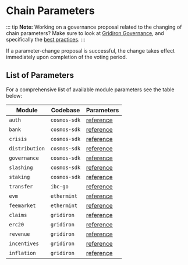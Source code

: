 <!--
order: 6
-->

# Chain Parameters

::: tip
**Note:** Working on a governance proposal related to the changing of chain parameters? Make sure to look at [Gridiron Governance](overview.md), and specifically the [best practices](best_practices.md#parameter-change-proposal).
:::

If a parameter-change proposal is successful, the change takes effect immediately upon completion of the voting period.

## List of Parameters

For a comprehensive list of available module parameters see the table below:

| Module         | Codebase     | Parameters                                                                        |
| -------------- | ------------ | --------------------------------------------------------------------------------- |
| `auth`         | `cosmos-sdk` | [reference](https://docs.cosmos.network/main/modules/auth#parameters)            |
| `bank`         | `cosmos-sdk` | [reference](https://docs.cosmos.network/main/modules/bank#params)                |
| `crisis`       | `cosmos-sdk` | [reference](https://docs.cosmos.network/main/modules/crisis#parameters)          |
| `distribution` | `cosmos-sdk` | [reference](https://docs.cosmos.network/main/modules/distribution#parameters)    |
| `governance`   | `cosmos-sdk` | [reference](https://docs.cosmos.network/main/modules/gov#parameters)             |
| `slashing`     | `cosmos-sdk` | [reference](https://docs.cosmos.network/main/modules/slashing#parameters)        |
| `staking`      | `cosmos-sdk` | [reference](https://docs.cosmos.network/main/modules/staking#parameters)         |
| `transfer`     | `ibc-go`     | [reference](https://ibc.cosmos.network/main/ibc/params.html)                    |
| `evm`          | `ethermint`  | [reference](https://docs.gridiron.org/modules/evm/08_params.html)                     |
| `feemarket`    | `ethermint`  | [reference](https://docs.gridiron.org/modules/feemarket/07_params.html)                |
| `claims`       | `gridiron`      | [reference](https://docs.gridiron.org/modules/claims/06_parameters.html)               |
| `erc20`        | `gridiron`      | [reference](https://docs.gridiron.org/modules/erc20/07_parameters.html)                |
| `revenue`     | `gridiron`      | [reference](https://docs.gridiron.org/modules/revenue/07_parameters.html)              |
| `incentives`   | `gridiron`      | [reference](https://docs.gridiron.org/modules/incentives/07_parameters.html)           |
| `inflation`    | `gridiron`      | [reference](https://docs.gridiron.org/modules/inflation/05_parameters.html)            |
